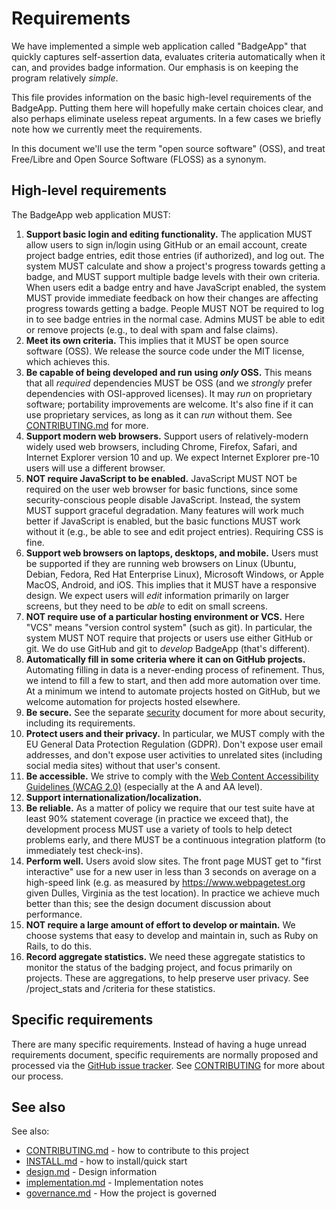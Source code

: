 # Requirements

<!-- SPDX-License-Identifier: (MIT OR CC-BY-3.0+) -->

We have implemented a simple web application called "BadgeApp" that
quickly captures self-assertion data, evaluates criteria automatically
when it can, and provides badge information.
Our emphasis is on keeping the program relatively *simple*.

This file provides information on the basic high-level requirements
of the BadgeApp.  Putting them here will hopefully make certain choices
clear, and also perhaps eliminate useless repeat arguments.
In a few cases we briefly note how we currently meet the requirements.

In this document we'll use the term "open source software" (OSS),
and treat Free/Libre and Open Source Software (FLOSS) as a synonym.

## High-level requirements

The BadgeApp web application MUST:

1. **Support basic login and editing functionality.**
   The application MUST
   allow users to sign in/login using GitHub or an email account,
   create project badge entries, edit those entries (if authorized),
   and log out.
   The system MUST calculate and show a project's progress
   towards getting a badge, and MUST support multiple badge levels
   with their own criteria.
   When users edit a badge entry and have JavaScript enabled, the system MUST
   provide immediate feedback on how their changes are affecting progress
   towards getting a badge.
   People MUST NOT be required to log in to see badge entries
   in the normal case.
   Admins MUST be able to edit or remove projects (e.g., to deal with
   spam and false claims).
2. **Meet its own criteria.**
   This implies that it MUST be open source software
   (OSS).  We release the source code
   under the MIT license, which achieves this.
3. **Be capable of being developed and run using *only* OSS.**
   This means that all *required* dependencies MUST be OSS
   (and we *strongly* prefer dependencies with OSI-approved licenses).
   It may *run* on proprietary software; portability improvements are welcome.
   It's also fine if it can use proprietary services, as long as it can
   *run* without them.
   See [CONTRIBUTING.md](../CONTRIBUTING.md) for more.
4. **Support modern web browsers.**
   Support users of relatively-modern widely used web browsers, including
   Chrome, Firefox, Safari, and Internet Explorer version 10 and up.
   We expect Internet Explorer pre-10 users will use a different browser.
5. **NOT require JavaScript to be enabled.**
   JavaScript MUST NOT be required on the user web browser for basic
   functions, since some security-conscious people disable JavaScript.
   Instead, the system MUST support graceful degradation.
   Many features will work much better if JavaScript is enabled, but the
   basic functions MUST work without it (e.g., be able to see and
   edit project entries).  Requiring CSS is fine.
6. **Support web browsers on laptops, desktops, and mobile.**
   Users must be supported if they are running web browsers on
   Linux (Ubuntu, Debian, Fedora, Red Hat Enterprise Linux),
   Microsoft Windows, or Apple MacOS, Android, and iOS.
   This implies that it MUST have a responsive design.
   We expect users will *edit* information primarily on larger screens,
   but they need to be *able* to edit on small screens.
7. **NOT require use of a particular hosting environment or VCS.**
   Here "VCS" means "version control system" (such as git).
   In particular, the system MUST NOT require that
   projects or users use either GitHub or git.
   We do use GitHub and git to *develop* BadgeApp (that's different).
8. **Automatically fill in some criteria where it can on GitHub projects.**
   Automating filling in data is a never-ending
   process of refinement.
   Thus, we intend to fill a few to start, and then
   add more automation over time.
   At a minimum we intend to automate projects hosted on GitHub, but
   we welcome automation for projects hosted elsewhere.
9. **Be secure.**  See the separate
   [security](security.md) document for more about security, including
   its requirements.
10. **Protect users and their privacy.**  In particular, we MUST
   comply with the EU General Data Protection Regulation (GDPR).
   Don't expose user email addresses,
   and don't expose user activities to unrelated sites
   (including social media sites) without that user's consent.
11. **Be accessible.**
   We strive to comply with the
   <a href="https://www.w3.org/TR/WCAG20/">Web Content Accessibility
   Guidelines (WCAG 2.0)</a> (especially at the A and AA level).
12. **Support internationalization/localization.**
13. **Be reliable.**
   As a matter of policy we require that our test suite
   have at least 90% statement coverage (in practice we exceed that),
   the development process MUST use a variety of tools
   to help detect problems early, and there MUST be a continuous
   integration platform (to immediately test check-ins).
14. **Perform well.**  Users avoid slow sites.
   The front page MUST get to "first interactive" use for a new user
   in less than 3 seconds on average on a high-speed link
   (e.g. as measured by https://www.webpagetest.org given Dulles, Virginia
   as the test location).  In practice we achieve much better than this;
   see the design document discussion about performance.
15. **NOT require a large amount of effort to develop or maintain.**
   We choose systems that easy to develop and maintain in, such as
   Ruby on Rails, to do this.
16. **Record aggregate statistics.**
   We need these aggregate statistics to monitor the
   status of the badging project, and focus primarily on projects.
   These are aggregations, to help preserve user privacy.
   See /project_stats and /criteria for these statistics.

## Specific requirements

There are many specific requirements.
Instead of having a huge unread requirements document,
specific requirements are normally proposed and processed via the
[GitHub issue tracker](https://github.com/coreinfrastructure/best-practices-badge/issues).
See [CONTRIBUTING](../CONTRIBUTING.md) for more about our process.

## See also

See also:

* [CONTRIBUTING.md](../CONTRIBUTING.md) - how to contribute to this project
* [INSTALL.md](INSTALL.md) - how to install/quick start
* [design.md](design.md) - Design information
* [implementation.md](implementation.md) - Implementation notes
* [governance.md](governance.md) - How the project is governed
